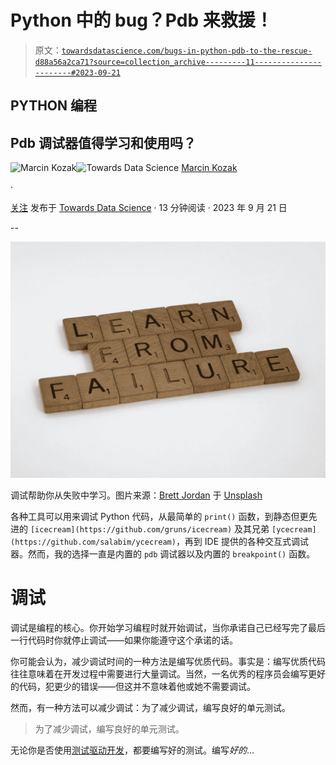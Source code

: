# Python 中的 bug？Pdb 来救援！

> 原文：[`towardsdatascience.com/bugs-in-python-pdb-to-the-rescue-d88a56a2ca71?source=collection_archive---------11-----------------------#2023-09-21`](https://towardsdatascience.com/bugs-in-python-pdb-to-the-rescue-d88a56a2ca71?source=collection_archive---------11-----------------------#2023-09-21)

## PYTHON 编程

## Pdb 调试器值得学习和使用吗？

[](https://medium.com/@nyggus?source=post_page-----d88a56a2ca71--------------------------------)![Marcin Kozak](https://medium.com/@nyggus?source=post_page-----d88a56a2ca71--------------------------------)[](https://towardsdatascience.com/?source=post_page-----d88a56a2ca71--------------------------------)![Towards Data Science](https://towardsdatascience.com/?source=post_page-----d88a56a2ca71--------------------------------) [Marcin Kozak](https://medium.com/@nyggus?source=post_page-----d88a56a2ca71--------------------------------)

·

[关注](https://medium.com/m/signin?actionUrl=https%3A%2F%2Fmedium.com%2F_%2Fsubscribe%2Fuser%2F4762f0cff9b2&operation=register&redirect=https%3A%2F%2Ftowardsdatascience.com%2Fbugs-in-python-pdb-to-the-rescue-d88a56a2ca71&user=Marcin+Kozak&userId=4762f0cff9b2&source=post_page-4762f0cff9b2----d88a56a2ca71---------------------post_header-----------) 发布于 [Towards Data Science](https://towardsdatascience.com/?source=post_page-----d88a56a2ca71--------------------------------) · 13 分钟阅读 · 2023 年 9 月 21 日[](https://medium.com/m/signin?actionUrl=https%3A%2F%2Fmedium.com%2F_%2Fvote%2Ftowards-data-science%2Fd88a56a2ca71&operation=register&redirect=https%3A%2F%2Ftowardsdatascience.com%2Fbugs-in-python-pdb-to-the-rescue-d88a56a2ca71&user=Marcin+Kozak&userId=4762f0cff9b2&source=-----d88a56a2ca71---------------------clap_footer-----------)

--

[](https://medium.com/m/signin?actionUrl=https%3A%2F%2Fmedium.com%2F_%2Fbookmark%2Fp%2Fd88a56a2ca71&operation=register&redirect=https%3A%2F%2Ftowardsdatascience.com%2Fbugs-in-python-pdb-to-the-rescue-d88a56a2ca71&source=-----d88a56a2ca71---------------------bookmark_footer-----------)![](img/dd08cfd6f7862fe8ce97e843516e22a3.png)

调试帮助你从失败中学习。图片来源：[Brett Jordan](https://unsplash.com/@brett_jordan?utm_source=medium&utm_medium=referral) 于 [Unsplash](https://unsplash.com/?utm_source=medium&utm_medium=referral)

各种工具可以用来调试 Python 代码，从最简单的 `print()` 函数，到静态但更先进的 `[icecream](https://github.com/gruns/icecream)` 及其兄弟 `[ycecream](https://github.com/salabim/ycecream)`，再到 IDE 提供的各种交互式调试器。然而，我的选择一直是内置的 `pdb` 调试器以及内置的 `breakpoint()` 函数。

# 调试

调试是编程的核心。你开始学习编程时就开始调试，当你承诺自己已经写完了最后一行代码时你就停止调试——如果你能遵守这个承诺的话。

你可能会认为，减少调试时间的一种方法是编写优质代码。事实是：编写优质代码往往意味着在开发过程中需要进行大量调试。当然，一名优秀的程序员会编写更好的代码，犯更少的错误——但这并不意味着他或她不需要调试。

然而，有一种方法可以减少调试：为了减少调试，编写良好的单元测试。

> 为了减少调试，编写良好的单元测试。

无论你是否使用[测试驱动开发](https://en.wikipedia.org/wiki/Test-driven_development)，都要编写好的测试。编写*好的*…
